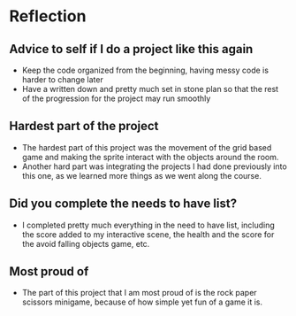 # Reflection

## Advice to self if I do a project like this again
- Keep the code organized from the beginning, having messy code is harder to change later
- Have a written down and pretty much set in stone plan so that the rest of the progression for the project may run smoothly

## Hardest part of the project
- The hardest part of this project was the movement of the grid based game and making the sprite interact with the objects around the room.
- Another hard part was integrating the projects I had done previously into this one, as we learned more things as we went along the course.

## Did you complete the needs to have list?
- I completed pretty much everything in the need to have list, including the score added to my interactive scene, the health and the score for the avoid falling objects game, etc.

## Most proud of
- The part of this project that I am most proud of is the rock paper scissors minigame, because of how simple yet fun of a game it is. 
